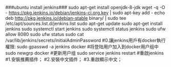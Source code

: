 ###ubuntu install jenkins###
sudo apt-get install openjdk-8-jdk
wget -q -O - https://pkg.jenkins.io/debian/jenkins-ci.org.key | sudo apt-key add -
echo deb http://pkg.jenkins.io/debian-stable binary/ | sudo tee /etc/apt/sources.list.d/jenkins.list
sudo apt-get update
sudo apt-get install jenkins
sudo systemctl start jenkins
sudo systemctl status jenkins
sudo ufw allow 8080
sudo ufw status
sudo cat /var/lib/jenkins/secrets/initialAdminPassword
#0.讓jenkins用戶有docker執行權限:
sudo gpasswd -a jenkins docker     #将登陆用户加入到docker用户组中
sudo newgrp docker     #更新用户组
sudo service jenkins restart #重啟jenkins
#1.安裝推薦插件；
#2.安裝中文插件；
#3.重啟顯示中文；
